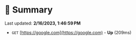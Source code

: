 # 📖 Summary
Last updated: **2/16/2023, 1:46:59 PM**

- `GET` [https://google.com](https://google.com) - **Up** (209ms)
